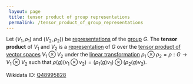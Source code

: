 ```yaml
---
 layout: page
 title: tensor product of group representations
 permalink: /tensor_product_of_group_representations
---
```

Let $(V_1,\rho_1)$ and $(V_2,\rho_2))$ be [representations](https://defsmath.github.io/DefsMath/group_representation) of the [group](https://defsmath.github.io/DefsMath/group) $G$. The **tensor product** of $V_1$ and $V_2$ is a [representation](https://defsmath.github.io/DefsMath/#####################representation) of $G$ over the [tensor product of vector spaces](https://defsmath.github.io/DefsMath/tensor_product_of_vector_spaces) $V_1\otimes V_2$ under the [linear transformation](https://defsmath.github.io/DefsMath/linear_transformation) $\rho_1\otimes \rho_2 = \rho:G\to V_1\otimes V_2$ such that $\rho(g)(v_1\otimes v_2) = (\rho_1(g)v_1)\otimes (\rho_2(g)v_2)$.

Wikidata ID: [Q48995828](https://www.wikidata.org/wiki/Q48995828)